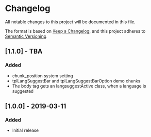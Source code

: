 # Changelog

All notable changes to this project will be documented in this file.

The format is based on [Keep a Changelog](https://keepachangelog.com/en/1.0.0/),
and this project adheres to [Semantic Versioning](https://semver.org/spec/v2.0.0.html).

## [1.1.0] - TBA

### Added

- chunk_position system setting
- tplLangSuggestBar and tplLangSuggestBarOption demo chunks
- The body tag gets an langsuggestActive class, when a language is suggested

## [1.0.0] - 2019-03-11

### Added

- Initial release
